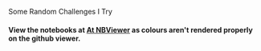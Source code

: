 Some Random Challenges I Try

#### View the notebooks at [At NBViewer](https://nbviewer.jupyter.org/github/Syzygianinfern0/AI-Projekts/tree/master/) as colours aren't rendered properly on the github viewer.
